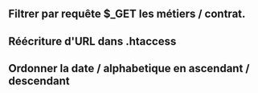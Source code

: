 ## Filtrer par requête $_GET les métiers / contrat.
## Réécriture d'URL dans .htaccess
## Ordonner la date / alphabetique en ascendant / descendant
